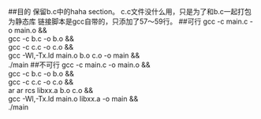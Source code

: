 ##目的
保留b.c中的haha section。
c.c文件没什么用，只是为了和b.c一起打包为静态库
链接脚本是gcc自带的，只添加了57～59行。
##可行
gcc -c main.c -o main.o &&\
gcc -c b.c -o b.o &&\
gcc -c c.c -o c.o &&\
gcc -Wl,-Tx.ld main.o b.o c.o -o main &&\
./main
##不可行
gcc -c main.c -o main.o &&\
gcc -c b.c -o b.o &&\
gcc -c c.c -o c.o &&\
ar ar rcs libxx.a b.o c.o &&\
gcc -Wl,-Tx.ld main.o libxx.a -o main &&\
./main